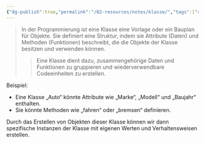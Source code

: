 ```yaml
---
{"dg-publish":true,"permalink":"/02-resources/notes/klasse/","tags":["code"],"noteIcon":"","updated":"2025-09-05T10:12:30.333+02:00"}
---
```


>In der Programmierung ist eine Klasse eine Vorlage oder ein Bauplan für Objekte. 
>Sie definiert eine Struktur, indem sie Attribute (Daten) und Methoden (Funktionen) beschreibt, die die Objekte der Klasse besitzen und verwenden können. 
>>Eine Klasse dient dazu, zusammengehörige Daten und Funktionen zu gruppieren und wiederverwendbare Codeeinheiten zu erstellen. 

Beispiel:
- Eine Klasse „Auto“ könnte Attribute wie „Marke“, „Modell“ und „Baujahr“ enthalten.
- Sie könnte Methoden wie „fahren“ oder „bremsen“ definieren.

Durch das Erstellen von Objekten dieser Klasse können wir dann spezifische Instanzen der Klasse mit eigenen Werten und Verhaltensweisen erstellen.